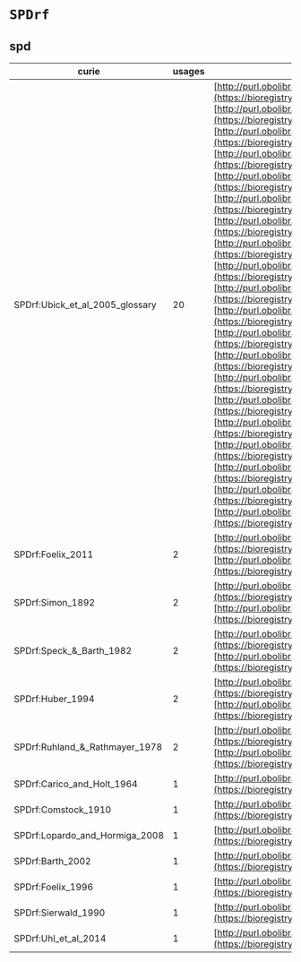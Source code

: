 # `SPDrf`

## spd

| curie                           |   usages | nodes                                                                                                                                                                                                                                                                                                                                                                                                                                                                                                                                                                                                                                                                                                                                                                                                                                                                                                                                                                                                                                                                                                                                                                                                                                                                                                                                                                                                                                                                                                                                                                                                                                                                                                                                                                                                                                                                                                                                                                                                                                                                                                                                                                                                                                                                                                                                              |
|---------------------------------|----------|----------------------------------------------------------------------------------------------------------------------------------------------------------------------------------------------------------------------------------------------------------------------------------------------------------------------------------------------------------------------------------------------------------------------------------------------------------------------------------------------------------------------------------------------------------------------------------------------------------------------------------------------------------------------------------------------------------------------------------------------------------------------------------------------------------------------------------------------------------------------------------------------------------------------------------------------------------------------------------------------------------------------------------------------------------------------------------------------------------------------------------------------------------------------------------------------------------------------------------------------------------------------------------------------------------------------------------------------------------------------------------------------------------------------------------------------------------------------------------------------------------------------------------------------------------------------------------------------------------------------------------------------------------------------------------------------------------------------------------------------------------------------------------------------------------------------------------------------------------------------------------------------------------------------------------------------------------------------------------------------------------------------------------------------------------------------------------------------------------------------------------------------------------------------------------------------------------------------------------------------------------------------------------------------------------------------------------------------------|
| SPDrf:Ubick_et_al_2005_glossary |       20 | [http://purl.obolibrary.org/obo/SPD:0000016](https://bioregistry.io/http://purl.obolibrary.org/obo/SPD:0000016), [http://purl.obolibrary.org/obo/SPD:0000018](https://bioregistry.io/http://purl.obolibrary.org/obo/SPD:0000018), [http://purl.obolibrary.org/obo/SPD:0000020](https://bioregistry.io/http://purl.obolibrary.org/obo/SPD:0000020), [http://purl.obolibrary.org/obo/SPD:0000036](https://bioregistry.io/http://purl.obolibrary.org/obo/SPD:0000036), [http://purl.obolibrary.org/obo/SPD:0000037](https://bioregistry.io/http://purl.obolibrary.org/obo/SPD:0000037), [http://purl.obolibrary.org/obo/SPD:0000038](https://bioregistry.io/http://purl.obolibrary.org/obo/SPD:0000038), [http://purl.obolibrary.org/obo/SPD:0000048](https://bioregistry.io/http://purl.obolibrary.org/obo/SPD:0000048), [http://purl.obolibrary.org/obo/SPD:0000049](https://bioregistry.io/http://purl.obolibrary.org/obo/SPD:0000049), [http://purl.obolibrary.org/obo/SPD:0000051](https://bioregistry.io/http://purl.obolibrary.org/obo/SPD:0000051), [http://purl.obolibrary.org/obo/SPD:0000073](https://bioregistry.io/http://purl.obolibrary.org/obo/SPD:0000073), [http://purl.obolibrary.org/obo/SPD:0000135](https://bioregistry.io/http://purl.obolibrary.org/obo/SPD:0000135), [http://purl.obolibrary.org/obo/SPD:0000136](https://bioregistry.io/http://purl.obolibrary.org/obo/SPD:0000136), [http://purl.obolibrary.org/obo/SPD:0000138](https://bioregistry.io/http://purl.obolibrary.org/obo/SPD:0000138), [http://purl.obolibrary.org/obo/SPD:0000168](https://bioregistry.io/http://purl.obolibrary.org/obo/SPD:0000168), [http://purl.obolibrary.org/obo/SPD:0000289](https://bioregistry.io/http://purl.obolibrary.org/obo/SPD:0000289), [http://purl.obolibrary.org/obo/SPD:0000295](https://bioregistry.io/http://purl.obolibrary.org/obo/SPD:0000295), [http://purl.obolibrary.org/obo/SPD:0000330](https://bioregistry.io/http://purl.obolibrary.org/obo/SPD:0000330), [http://purl.obolibrary.org/obo/SPD:0000378](https://bioregistry.io/http://purl.obolibrary.org/obo/SPD:0000378), [http://purl.obolibrary.org/obo/SPD:0000379](https://bioregistry.io/http://purl.obolibrary.org/obo/SPD:0000379), [http://purl.obolibrary.org/obo/SPD:0000385](https://bioregistry.io/http://purl.obolibrary.org/obo/SPD:0000385) |
| SPDrf:Foelix_2011               |        2 | [http://purl.obolibrary.org/obo/SPD:0000288](https://bioregistry.io/http://purl.obolibrary.org/obo/SPD:0000288), [http://purl.obolibrary.org/obo/SPD:0000429](https://bioregistry.io/http://purl.obolibrary.org/obo/SPD:0000429)                                                                                                                                                                                                                                                                                                                                                                                                                                                                                                                                                                                                                                                                                                                                                                                                                                                                                                                                                                                                                                                                                                                                                                                                                                                                                                                                                                                                                                                                                                                                                                                                                                                                                                                                                                                                                                                                                                                                                                                                                                                                                                                   |
| SPDrf:Simon_1892                |        2 | [http://purl.obolibrary.org/obo/SPD:0000380](https://bioregistry.io/http://purl.obolibrary.org/obo/SPD:0000380), [http://purl.obolibrary.org/obo/SPD:0000649](https://bioregistry.io/http://purl.obolibrary.org/obo/SPD:0000649)                                                                                                                                                                                                                                                                                                                                                                                                                                                                                                                                                                                                                                                                                                                                                                                                                                                                                                                                                                                                                                                                                                                                                                                                                                                                                                                                                                                                                                                                                                                                                                                                                                                                                                                                                                                                                                                                                                                                                                                                                                                                                                                   |
| SPDrf:Speck_&_Barth_1982        |        2 | [http://purl.obolibrary.org/obo/SPD:0000484](https://bioregistry.io/http://purl.obolibrary.org/obo/SPD:0000484), [http://purl.obolibrary.org/obo/SPD:0000485](https://bioregistry.io/http://purl.obolibrary.org/obo/SPD:0000485)                                                                                                                                                                                                                                                                                                                                                                                                                                                                                                                                                                                                                                                                                                                                                                                                                                                                                                                                                                                                                                                                                                                                                                                                                                                                                                                                                                                                                                                                                                                                                                                                                                                                                                                                                                                                                                                                                                                                                                                                                                                                                                                   |
| SPDrf:Huber_1994                |        2 | [http://purl.obolibrary.org/obo/SPD:0000697](https://bioregistry.io/http://purl.obolibrary.org/obo/SPD:0000697), [http://purl.obolibrary.org/obo/SPD:0000698](https://bioregistry.io/http://purl.obolibrary.org/obo/SPD:0000698)                                                                                                                                                                                                                                                                                                                                                                                                                                                                                                                                                                                                                                                                                                                                                                                                                                                                                                                                                                                                                                                                                                                                                                                                                                                                                                                                                                                                                                                                                                                                                                                                                                                                                                                                                                                                                                                                                                                                                                                                                                                                                                                   |
| SPDrf:Ruhland_&_Rathmayer_1978  |        2 | [http://purl.obolibrary.org/obo/SPD:0000815](https://bioregistry.io/http://purl.obolibrary.org/obo/SPD:0000815), [http://purl.obolibrary.org/obo/SPD:0000816](https://bioregistry.io/http://purl.obolibrary.org/obo/SPD:0000816)                                                                                                                                                                                                                                                                                                                                                                                                                                                                                                                                                                                                                                                                                                                                                                                                                                                                                                                                                                                                                                                                                                                                                                                                                                                                                                                                                                                                                                                                                                                                                                                                                                                                                                                                                                                                                                                                                                                                                                                                                                                                                                                   |
| SPDrf:Carico_and_Holt_1964      |        1 | [http://purl.obolibrary.org/obo/SPD:0000140](https://bioregistry.io/http://purl.obolibrary.org/obo/SPD:0000140)                                                                                                                                                                                                                                                                                                                                                                                                                                                                                                                                                                                                                                                                                                                                                                                                                                                                                                                                                                                                                                                                                                                                                                                                                                                                                                                                                                                                                                                                                                                                                                                                                                                                                                                                                                                                                                                                                                                                                                                                                                                                                                                                                                                                                                    |
| SPDrf:Comstock_1910             |        1 | [http://purl.obolibrary.org/obo/SPD:0000177](https://bioregistry.io/http://purl.obolibrary.org/obo/SPD:0000177)                                                                                                                                                                                                                                                                                                                                                                                                                                                                                                                                                                                                                                                                                                                                                                                                                                                                                                                                                                                                                                                                                                                                                                                                                                                                                                                                                                                                                                                                                                                                                                                                                                                                                                                                                                                                                                                                                                                                                                                                                                                                                                                                                                                                                                    |
| SPDrf:Lopardo_and_Hormiga_2008  |        1 | [http://purl.obolibrary.org/obo/SPD:0000287](https://bioregistry.io/http://purl.obolibrary.org/obo/SPD:0000287)                                                                                                                                                                                                                                                                                                                                                                                                                                                                                                                                                                                                                                                                                                                                                                                                                                                                                                                                                                                                                                                                                                                                                                                                                                                                                                                                                                                                                                                                                                                                                                                                                                                                                                                                                                                                                                                                                                                                                                                                                                                                                                                                                                                                                                    |
| SPDrf:Barth_2002                |        1 | [http://purl.obolibrary.org/obo/SPD:0000310](https://bioregistry.io/http://purl.obolibrary.org/obo/SPD:0000310)                                                                                                                                                                                                                                                                                                                                                                                                                                                                                                                                                                                                                                                                                                                                                                                                                                                                                                                                                                                                                                                                                                                                                                                                                                                                                                                                                                                                                                                                                                                                                                                                                                                                                                                                                                                                                                                                                                                                                                                                                                                                                                                                                                                                                                    |
| SPDrf:Foelix_1996               |        1 | [http://purl.obolibrary.org/obo/SPD:0000400](https://bioregistry.io/http://purl.obolibrary.org/obo/SPD:0000400)                                                                                                                                                                                                                                                                                                                                                                                                                                                                                                                                                                                                                                                                                                                                                                                                                                                                                                                                                                                                                                                                                                                                                                                                                                                                                                                                                                                                                                                                                                                                                                                                                                                                                                                                                                                                                                                                                                                                                                                                                                                                                                                                                                                                                                    |
| SPDrf:Sierwald_1990             |        1 | [http://purl.obolibrary.org/obo/SPD:0000523](https://bioregistry.io/http://purl.obolibrary.org/obo/SPD:0000523)                                                                                                                                                                                                                                                                                                                                                                                                                                                                                                                                                                                                                                                                                                                                                                                                                                                                                                                                                                                                                                                                                                                                                                                                                                                                                                                                                                                                                                                                                                                                                                                                                                                                                                                                                                                                                                                                                                                                                                                                                                                                                                                                                                                                                                    |
| SPDrf:Uhl_et_al_2014            |        1 | [http://purl.obolibrary.org/obo/SPD:0000680](https://bioregistry.io/http://purl.obolibrary.org/obo/SPD:0000680)                                                                                                                                                                                                                                                                                                                                                                                                                                                                                                                                                                                                                                                                                                                                                                                                                                                                                                                                                                                                                                                                                                                                                                                                                                                                                                                                                                                                                                                                                                                                                                                                                                                                                                                                                                                                                                                                                                                                                                                                                                                                                                                                                                                                                                    |
